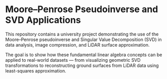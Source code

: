 # Moore–Penrose Pseudoinverse and SVD Applications

This repository contains a university project demonstrating the use of the Moore–Penrose pseudoinverse and Singular Value Decomposition (SVD) in data analysis, image compression, and LiDAR surface approximation.

The goal is to show how these fundamental linear algebra concepts can be applied to real-world datasets — from visualizing geometric SVD transformations to reconstructing ground surfaces from LiDAR data using least-squares approximation.


